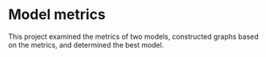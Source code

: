 # Model metrics

This project examined the metrics of two models, constructed graphs based on the metrics, and determined the best model.
